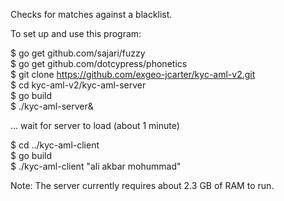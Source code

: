 Checks for matches against a blacklist.  

To set up and use this program:  

$ go get github.com/sajari/fuzzy  
$ go get github.com/dotcypress/phonetics  
$ git clone https://github.com/exgeo-jcarter/kyc-aml-v2.git  
$ cd kyc-aml-v2/kyc-aml-server  
$ go build  
$ ./kyc-aml-server&  

... wait for server to load (about 1 minute)  

$ cd ../kyc-aml-client  
$ go build  
$ ./kyc-aml-client "ali akbar mohummad"  

Note: The server currently requires about 2.3 GB of RAM to run.
